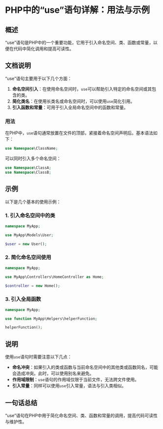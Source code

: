 <!--
Meta Description: # PHP中的“use”语句详解：用法与示例 ## 概述 “use”语句是PHP中的一个重要功能，它用于引入命名空间、类、函数或常量，以便在代码中简化调用和提高可读性。 ## 文档说明 “use”语句主要用于以下几个方面： 1. **命名空间引入**：在使用命名空间时，`use`可以帮助引入特定的命...
Meta Keywords: use, namespace, myapp, php, user
-->

# PHP中的“use”语句详解：用法与示例

## 概述
“use”语句是PHP中的一个重要功能，它用于引入命名空间、类、函数或常量，以便在代码中简化调用和提高可读性。

## 文档说明
“use”语句主要用于以下几个方面：

1. **命名空间引入**：在使用命名空间时，`use`可以帮助引入特定的命名空间或其包含的类。
2. **简化类名**：在使用长类名或命名空间时，可以使用`use`简化引用。
3. **引入函数和常量**：可用于引入全局命名空间中的函数和常量。

### 用法
在PHP中，`use`语句通常放置在文件的顶部，紧接着命名空间声明后。基本语法如下：

```php
use Namespace\ClassName;
```

可以同时引入多个命名空间：

```php
use Namespace\ClassA;
use Namespace\ClassB;
```

## 示例
以下是几个基本的使用示例：

### 1. 引入命名空间中的类

```php
namespace MyApp;

use MyApp\Models\User;

$user = new User();
```

### 2. 简化命名空间使用

```php
namespace MyApp;

use MyApp\Controllers\HomeController as Home;

$controller = new Home();
```

### 3. 引入全局函数

```php
namespace MyApp;

use function MyApp\Helpers\helperFunction;

helperFunction();
```

## 说明
使用`use`语句时需要注意以下几点：

- **命名冲突**：如果引入的类或函数与当前命名空间中的其他类或函数同名，可能会造成冲突。此时，可以使用别名来避免。
- **作用域限制**：`use`语句的作用域仅限于当前文件，无法跨文件使用。
- **引入常量**：同样可以使用`use`引入常量，语法与引入类相似。

## 一句话总结
“use”语句在PHP中用于简化命名空间、类、函数和常量的调用，提高代码可读性与维护性。